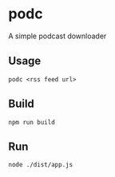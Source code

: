 # podc

A simple podcast downloader

## Usage
`podc <rss feed url>`

## Build

`npm run build`

## Run

`node ./dist/app.js`